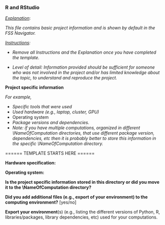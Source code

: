 ### R and RStudio





<u>*Explanation*</u>:

*This file contains basic project information and is shown by default in the FSS Navigator.*



*<u>Instructions</u>:* 

* *Remove all Instructions and the Explanation once you have completed the template.*

* *Level of detail: Information provided should be sufficient for someone who was not involved in the project and/or has limited knowledge about the topic,  to understand and reproduce the project.* 

  

**Project specific information**



*For example,* 

* *Specific tools that were used*
* *Used hardware (e.g., laptop, cluster, GPU)*
* Operating system
* *Package versions and dependencies.*
* *Note: if you have multiple computations, organized in different \NameOfComputation directories, that use different package version, dependencies, etc then it is probably better to store this information in the specific \NameOfComputation directory.* 



====== TEMPLATE STARTS HERE ======

**Hardware specification:** 



**Operating system:**



**Is the project specific information stored in this directory or did you move it to the \NameOfComputation directory?**



**Did you add additional files (e.g., export of your environment) to the computing environment?** [yes/no]



**Export your environment**(s) (e.g., listing the different versions of Python, R, libraries/packages, library dependencies, etc) used for your computations.
